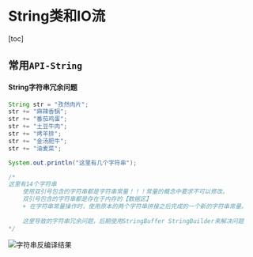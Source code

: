 # String类和IO流



[toc]

## 常用`API-String`

#### String字符串冗余问题

```java
String str = "孜然肉片";
str += "麻辣香锅";
str += "番茄鸡蛋";
str += "土豆牛肉";
str += "烤羊排";
str += "金汤肥牛";
str += "油麦菜";

System.out.println("这里有几个字符串");

/*
这里有14个字符串
	使用双引号包含的字符串都是字符串常量！！！常量的概念中要求不可以修改。
	双引号包含的字符串都是存在于内存的【数据区】
	+ 在字符串常量操作时，使用原本的两个字符串拼接之后完成的一个新的字符串常量。
	
	这里导致的字符串冗余问题，后期使用StringBuffer StringBuilder来解决问题
*/
```

![字符串反编译结果](https://i.loli.net/2021/05/19/RHCsOK4nMreDXL9.png)